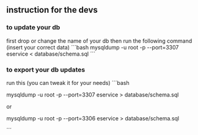 ## instruction for  the devs 

### to update  your db  
first  drop  or change the name of your db then run  the following  command  (insert your correct data)
´´´bash
mysqldump -u root -p --port=3307  eservice  <  database/schema.sql
´´´
### to export your db updates
run this (you  can tweak it  for your needs)
´´´bash

mysqldump -u root -p --port=3307  eservice  >  database/schema.sql

or

mysqldump -u root -p --port=3306  eservice  >  database/schema.sql

´´´

